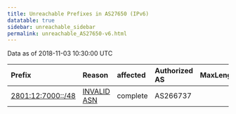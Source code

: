 ```yaml
---
title: Unreachable Prefixes in AS27650 (IPv6)
datatable: true
sidebar: unreachable_sidebar
permalink: unreachable_AS27650-v6.html
---
```


Data as of 2018-11-03 10:30:00 UTC


<div class="datatable-begin"></div>

| Prefix                                                       | Reason                                                                                                   | affected   | Authorized AS   |   MaxLength | Anchor                                         |   unreachable /48s |
|:-------------------------------------------------------------|:---------------------------------------------------------------------------------------------------------|:-----------|:----------------|------------:|:-----------------------------------------------|-------------------:|
| [2801:12:7000::/48](https://stat.ripe.net/2801:12:7000::/48) | [INVALID ASN](https://rpki-validator.ripe.net/announcement-preview?asn=AS27650&prefix=2801:12:7000::/48) | complete   | AS266737        |          48 | [LACNIC](unreachable_LACNIC_RPKI_Root-v6.html) |                  1 |

<div class="datatable-end"></div>